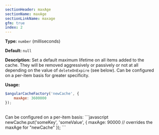 ```yaml
---
sectionHeader: maxAge
sectionName: maxAge
sectionLinkName: maxage
gfm: true
index: 2
---
```

__Type:__ `number` (milliseconds)

__Default:__ `null`

__Description:__ Set a default maximum lifetime on all items added to the cache. They will be removed aggressively or passively or not at all depending on the value of `deleteOnExpire` (see below). Can be configured on a per-item basis for greater specificity.

__Usage:__
```javascript
$angularCacheFactory('newCache', {
    maxAge: 3600000
});
```

<br>
Can be configured on a per-item basis:
```javascript
newCache.put('someKey', 'someValue', {
    maxAge: 90000 // overrides the maxAge for "newCache"
});
```